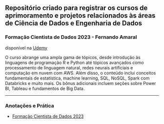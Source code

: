 
## Repositório criado para registrar os cursos de aprimoramento e projetos relacionados às áreas de Ciência de Dados e Engenharia de Dados


### Formação Cientista de Dados 2023 - Fernando Amaral

disponível na [Udemy](https://www.udemy.com/course/cientista-de-dados/)

O curso abrange uma ampla gama de tópicos, desde introdução às linguagens de programação R e Python até tópicos avançados como processamento de linguagem natural, redes neurais artificiais e computação em nuvem com AWS. Além disso, o conteúdo inclui conceitos fundamentais de estatística, machine learning, SQL, NoSQL, Spark com Databricks e muito mais. Os bônus adicionais incluem seções sobre Power BI, Tableau e fundamentos de Big Data.


---

### Anotações e Prática

* [Formação Cientista de Dados 2023](formacao-cientista-de-dados)
